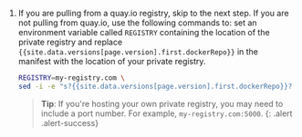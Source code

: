1. If you are pulling from a quay.io registry, skip to the next step. If you
   are not pulling from quay.io, use the following commands to: set an environment
   variable called `REGISTRY` containing the location of the private registry and
   replace `{{site.data.versions[page.version].first.dockerRepo}}` in the manifest with the location of your private registry.

   ```bash
   REGISTRY=my-registry.com \
   sed -i -e "s?{{site.data.versions[page.version].first.dockerRepo}}?$REGISTRY?g" {{include.yaml}}.yaml
   ```

   > **Tip**: If you're hosting your own private registry, you may need to include
   > a port number. For example, `my-registry.com:5000`.
   {: .alert .alert-success}
